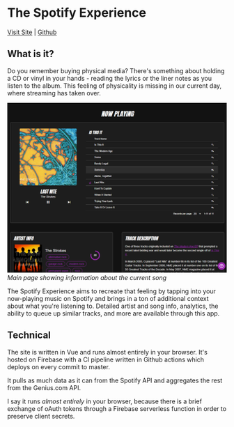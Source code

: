 # The Spotify Experience
[Visit Site](https://spotify-experience.web.app) |
[Github](https://github.com/jvb93/SpotifyExperience)

## What is it?
Do you remember buying physical media? There's something about holding a CD or vinyl in your hands - reading the lyrics or the liner notes as you listen to the album. This feeling of physicality is missing in our current day, where streaming has taken over. 

![Song data from multiple sources](./img/SpotifyExperience_Main.png)
*Main page showing information about the current song*

The Spotify Experience aims to recreate that feeling by tapping into your now-playing music on Spotify and brings in a ton of additional context about what you're listening to. Detailed artist and song info, analytics, the ability to queue up similar tracks, and more are available through this app.

## Technical
The site is written in Vue and runs almost entirely in your browser. It's hosted on Firebase with a CI pipeline written in Github actions which deploys on every commit to master.

It pulls as much data as it can from the Spotify API and aggregates the rest from the Genius.com API. 

I say it runs *almost entirely* in your browser, because there is a brief exchange of oAuth tokens through a Firebase serverless function in order to preserve client secrets.

